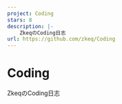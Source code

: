 ```yaml
---
project: Coding
stars: 8
description: |-
    ZkeqのCoding日志
url: https://github.com/zkeq/Coding
---
```


# Coding
ZkeqのCoding日志


